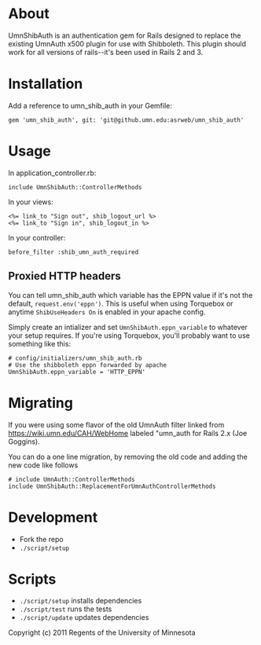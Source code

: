 About
============
UmnShibAuth is an authentication gem for Rails designed to replace the existing UmnAuth x500 plugin for use with Shibboleth.  This plugin should work for all versions of rails--it's been used in Rails 2 and 3.

Installation
============
Add a reference to umn_shib_auth in your Gemfile:

    gem 'umn_shib_auth', git: 'git@github.umn.edu:asrweb/umn_shib_auth'

Usage
=====
In application_controller.rb:

    include UmnShibAuth::ControllerMethods

In your views:

    <%= link_to "Sign out", shib_logout_url %>
    <%= link_to "Sign in", shib_logout_in %>

In your controller:

    before_filter :shib_umn_auth_required

Proxied HTTP headers
--------------------

You can tell umn_shib_auth which variable has the EPPN value if it's not
the default, `request.env('eppn')`. This is useful when using Torquebox or
anytime `ShibUseHeaders On` is enabled in your apache config.

Simply create an intializer and set `UmnShibAuth.eppn_variable` to
whatever your setup requires. If you're using Torquebox, you'll probably
want to use something like this:

    # config/initializers/umn_shib_auth.rb
    # Use the shibboleth eppn forwarded by apache
    UmnShibAuth.eppn_variable = 'HTTP_EPPN'

Migrating
=========
If you were using some flavor of the old UmnAuth filter
linked from https://wiki.umn.edu/CAH/WebHome
labeled "umn_auth for Rails 2.x (Joe Goggins).

You can do a one line migration, by removing the old code and adding the
new code like follows

    # include UmnAuth::ControllerMethods
    include UmnShibAuth::ReplacementForUmnAuthControllerMethods

Development
======

- Fork the repo
- `./script/setup`

Scripts
======
- `./script/setup` installs dependencies
- `./script/test` runs the tests
- `./script/update` updates dependencies

Copyright (c) 2011 Regents of the University of Minnesota
